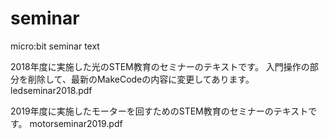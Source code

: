 # seminar
micro:bit seminar text

2018年度に実施した光のSTEM教育のセミナーのテキストです。
入門操作の部分を削除して、最新のMakeCodeの内容に変更してあります。
ledseminar2018.pdf

2019年度に実施したモーターを回すためのSTEM教育のセミナーのテキストです。
motorseminar2019.pdf

